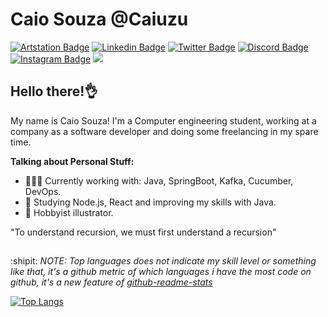 # Caio Souza @Caiuzu

[![Artstation Badge](https://img.shields.io/badge/-Artstation-black?style=flat&logo=Artstation&logoColor=blue)](https://www.artstation.com/caiuzu)
[![Linkedin Badge](https://img.shields.io/badge/-LinkedIn-blue?style=flat&logo=LinkedIn&logoColor=white)](https://www.linkedin.com/)
[![Twitter Badge](https://img.shields.io/badge/-Twitter-1ca0f1?style=flat&logo=Twitter&logoColor=white)](https://twitter.com/)
[![Discord Badge](https://img.shields.io/badge/-Discord-7289DA?style=flat&logo=Discord&logoColor=white)](https://www.discord.com/)
[![Instagram Badge](https://img.shields.io/badge/-Instagram-C13584?style=flat&logo=Instagram&logoColor=white)](https://www.instagram.com/)
![](https://komarev.com/ghpvc/?username=caiuzu&label=Profile+Views&style=flat&color=gray)


## Hello there!👌

My name is Caio Souza! I'm a Computer engineering student, working at a company as a software developer and doing some freelancing in my spare time.

**Talking about Personal Stuff:**
- 👨🏻‍💻 Currently working with: Java, SpringBoot, Kafka, Cucumber, DevOps.
- 📖 Studying Node.js, React and improving my skills with Java. 
- 🎨 Hobbyist illustrator.

"To understand recursion, we must first understand a recursion" 

##
:shipit: *NOTE: Top languages does not indicate my skill level or something like that, it's a github metric of which languages i have the most code on github, it's a new feature of [github-readme-stats](https://github.com/anuraghazra/github-readme-stats)*

[![Top Langs](https://github-readme-stats.vercel.app/api/top-langs/?username=caiuzu&layout=compact)](https://github.com/anuraghazra/github-readme-stats)
